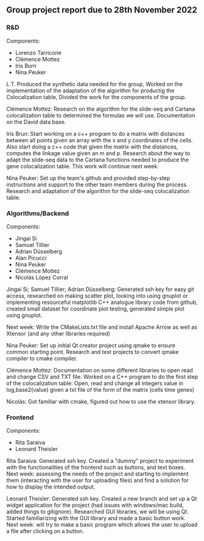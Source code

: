 ## Group project report due to 28th November 2022

### R&D
Components: 
- Lorenzo Tarricone 
- Clémence Mottez
- Iris Burn 
- Nina Peuker

L.T. Produced the synthetic data needed for the group, Worked on the implementation of the adaptation of the algorithm for productig the Colocalization table, Divided the work for the components of the group.

Clémence Mottez: Research on the algorithm for the slide-seq and Cartana colocalization table to determined the formulas we will use. Documentation on the David data base.

Iris Brun: Start working on a c++ program to do a matrix with distances between all points given an array with the x and y coordinates of the cells. Also start doing a c++ code that given the matrix with the distances, computes the linkage value given an m and p. Research about the way to adapt the slide-seq data to the Cartana functions needed to produce the gene colocalization table. This work will continue next week.

Nina Peuker: Set up the team's github and provided step-by-step instructions and support to the other team members during the process. Research and adaptation of the algorithm for the slide-seq colocalization table.

### Algorithms/Backend 
Components:
- Jingai Si
- Samuel Tillier 
- Adrian Düsselberg
- Alan Picucci
- Nina Peuker
- Clémence Mottez
- Nicolás López Corral

Jingai Si; Samuel Tillier; Adrian Düsselberg: Generated ssh key for easy git access, researched on making scatter plot, looking into using gnuplot or implementing resourceful matplotlib C++ analogue library code from github, created small dataset for coordinate plot testing, generated simple plot using gnuplot.

Next week: Write the CMakeLists.txt file and install Apache Arrow as well as Xtensor (and any other libraries required)

Nina Peuker: Set up initial Qt creator project using qmake to ensure common starting point. Research and test projects to convert qmake compiler to cmake compiler. 

Clémence Mottez: Documentation on some different libraries to open read and change CSV and TXT file. Worked on a C++ program to do the first step of the colocalization table: Open, read and change all integers value in log,base2(value) given a txt file of the form of the matrix (cells time genes)

Nicolás: Got familiar with cmake, figured out how to use the xtensor library.

### Frontend 
Components:
- Rita Saraiva
- Leonard Theisler

Rita Saraiva: Generated ssh key. Created a "dummy" project to experiment with the functionalities of the frontend such as buttons, and text boxes. Next week: assessing the needs of the project and starting to implement them (interacting with the user for uploading files) and find a solution for how to display the intended output.

Leonard Theisler: Generated ssh key. Created a new branch and set up a Qt widget application for the project (had issues with windows/mac build, added things to gitignore). Researched GUI libraries, we will be using Qt. Started familiarizing with the GUI library and made a basic button work. Next week: will try to make a basic program which allows the user to upload a file after clicking on a button. 
